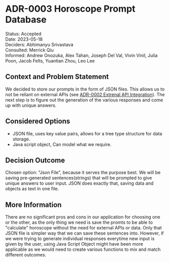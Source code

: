 # ADR-0003 Horoscope Prompt Database

Status: Accepted <br>
Date: 2023-05-18 <br>
Deciders: Abhimanyu Srivastava <br>
Consulted: Merrick Qiu <br>
Informed: Andrew Onozuka, Alex Tahan, Joseph Del Val, Vivin Vinil, Julia Poon, Jacob Felts, Yuantian Zhou, Leo Lee

## Context and Problem Statement

We decided to store our prompts in the form of JSON files. This allows us to not be reliant on external APIs (see [ADR-0002 Extrenal API Integration](0002-external-api-integration.md)). The next step is to figure out the generation of the various responses and come up with unique answers.


## Considered Options

* JSON file, uses key value pairs, allows for a tree type structure for data storage.
* Java script object, Can model what we require.

## Decision Outcome

Chosen option: "Json File", because it serves the purpose best. We will be saving pre-generated sentences(strings) that will be prompted to give unique answers to user input. JSON does exactly that, saving data and objects as text in one file.

<!-- This is an optional element. Feel free to remove. -->
## More Information

There are no significant pros and cons in our application for choosing one or the other, as the only thing we need is save the promts to be able to "calculate" horoscope without the need for external APIs or data. Only that JSON file is simpler way that we can save these sentences into. However, if we were trying to generate individual responses everytime new input is given by the user, using Java Script Object might have been more applicable as we would need to create various functions to mix and match different outcomes. 
